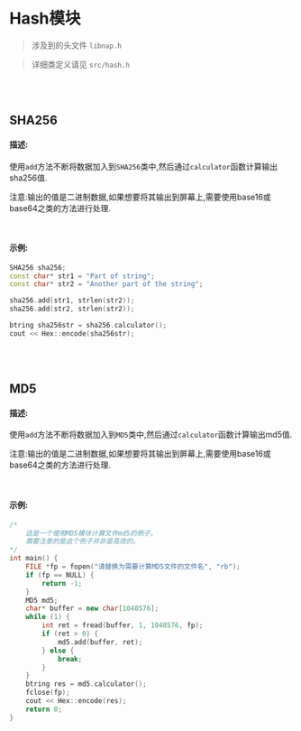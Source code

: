 # Hash模块

>  涉及到的头文件 `libnap.h`

> 详细类定义请见  `src/hash.h`

<br/>
<br/>

## SHA256

#### 描述:

使用`add`方法不断将数据加入到`SHA256`类中,然后通过`calculator`函数计算输出sha256值.

注意:输出的值是二进制数据,如果想要将其输出到屏幕上,需要使用base16或base64之类的方法进行处理.

<br/>

#### 示例:

```c++
SHA256 sha256;
const char* str1 = "Part of string";
const char* str2 = "Another part of the string";

sha256.add(str1, strlen(str2));
sha256.add(str2, strlen(str2));

btring sha256str = sha256.calculator();
cout << Hex::encode(sha256str);
```

<br/>
<br/>

## MD5

#### 描述:

使用`add`方法不断将数据加入到`MD5`类中,然后通过`calculator`函数计算输出md5值.

注意:输出的值是二进制数据,如果想要将其输出到屏幕上,需要使用base16或base64之类的方法进行处理.

<br/>

#### 示例:

```c++
/*
	这是一个使用MD5模块计算文件md5的例子。
	需要注意的是这个例子并非是高效的。
*/
int main() {
	FILE *fp = fopen("请替换为需要计算MD5文件的文件名", "rb");
	if (fp == NULL) {
		return -1;
	}
	MD5 md5;
	char* buffer = new char[1048576];
	while (1) {
		int ret = fread(buffer, 1, 1048576, fp);
		if (ret > 0) {
			md5.add(buffer, ret);
		} else {
			break;
		}
	}
	btring res = md5.calculator();
	fclose(fp);
	cout << Hex::encode(res);
	return 0;
}
```





